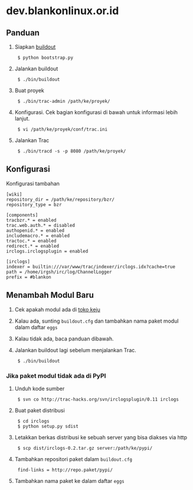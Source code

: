dev.blankonlinux.or.id
======================

Panduan
-------

1. Siapkan [buildout](http://pypi.python.org/pypi/zc.buildout)

        $ python bootstrap.py

2. Jalankan buildout

        $ ./bin/buildout

3. Buat proyek

        $ ./bin/trac-admin /path/ke/proyek/

4. Konfigurasi. Cek bagian konfigurasi di bawah untuk informasi lebih lanjut.

        $ vi /path/ke/proyek/conf/trac.ini

5. Jalankan Trac

        $ ./bin/tracd -s -p 8080 /path/ke/proyek/

Konfigurasi
-----------

Konfigurasi tambahan

    [wiki]
    repository_dir = /path/ke/repository/bzr/
    repository_type = bzr 

    [components]
    tracbzr.* = enabled
    trac.web.auth.* = disabled
    authopenid.* = enabled
    includemacro.* = enabled
    tractoc.* = enabled
    redirect.* = enabled
    irclogs.irclogsplugin = enabled
    
    [irclogs]
    indexer = builtin:///var/www/trac/indexer/irclogs.idx?cache=true
    path = /home/irgsh/irc/log/ChannelLogger
    prefix = #blankon

Menambah Modul Baru
-------------------

1. Cek apakah modul ada di [toko keju](http://pypi.python.org/pypi)
2. Kalau ada, sunting `buildout.cfg` dan tambahkan nama paket modul dalam daftar `eggs`
3. Kalau tidak ada, baca panduan dibawah.
4. Jalankan buildout lagi sebelum menjalankan Trac.

        $ ./bin/buildout

### Jika paket modul tidak ada di PyPI

1. Unduh kode sumber

        $ svn co http://trac-hacks.org/svn/irclogsplugin/0.11 irclogs

2. Buat paket distribusi

        $ cd irclogs
        $ python setup.py sdist

3. Letakkan berkas distribusi ke sebuah server yang bisa diakses via http

        $ scp dist/irclogs-0.2.tar.gz server:/path/ke/pypi/

4. Tambahkan repositori paket dalam `buildout.cfg`

        find-links = http://repo.paket/pypi/

5. Tambahkan nama paket ke dalam daftar `eggs`

